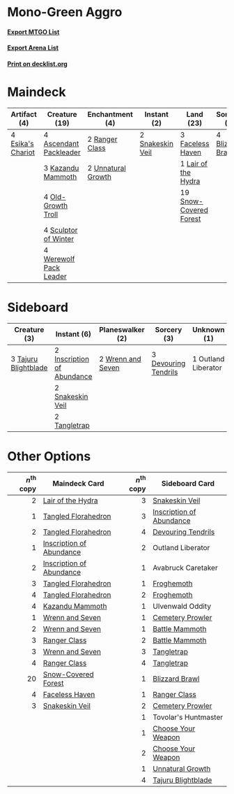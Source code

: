 # Mono-Green Aggro

#### [Export MTGO List](../collection/Mono-Green%20Aggro/Mono-Green%20Aggro.txt)
#### [Export Arena List](../collection/Mono-Green%20Aggro/Mono-Green%20Aggro_arena.txt)
#### [Print on decklist.org](http://decklist.org/?deckmain=4%09Ascendant%20Packleader%0A4%09Blizzard%20Brawl%0A4%09Esika's%20Chariot%0A3%09Faceless%20Haven%0A3%09Kazandu%20Mammoth%0A1%09Lair%20of%20the%20Hydra%0A4%09Old-Growth%20Troll%0A2%09Ranger%20Class%0A4%09Sculptor%20of%20Winter%0A2%09Snakeskin%20Veil%0A19%09Snow-Covered%20Forest%0A4%09Ulvenwald%20Oddity%0A2%09Unnatural%20Growth%0A4%09Werewolf%20Pack%20Leader&deckside=3%09Devouring%20Tendrils%0A2%09Inscription%20of%20Abundance%0A1%09Outland%20Liberator%0A2%09Snakeskin%20Veil%0A3%09Tajuru%20Blightblade%0A2%09Tangletrap%0A2%09Wrenn%20and%20Seven)
# Maindeck

|                                        Artifact (4)                                        |                                          Creature (19)                                          |                                       Enchantment (4)                                       |                                        Instant (2)                                        |                                            Land (23)                                            |                                        Sorcery (4)                                        |   Unknown (4)    |
|--------------------------------------------------------------------------------------------|-------------------------------------------------------------------------------------------------|---------------------------------------------------------------------------------------------|-------------------------------------------------------------------------------------------|-------------------------------------------------------------------------------------------------|-------------------------------------------------------------------------------------------|------------------|
|4 [Esika's Chariot](http://gatherer.wizards.com/Pages/Card/Details.aspx?multiverseid=503783)|4 [Ascendant Packleader](http://gatherer.wizards.com/Pages/Card/Details.aspx?multiverseid=541047)|2 [Ranger Class](http://gatherer.wizards.com/Pages/Card/Details.aspx?multiverseid=527489)    |2 [Snakeskin Veil](http://gatherer.wizards.com/Pages/Card/Details.aspx?multiverseid=503810)|3 [Faceless Haven](http://gatherer.wizards.com/Pages/Card/Details.aspx?multiverseid=503874)      |4 [Blizzard Brawl](http://gatherer.wizards.com/Pages/Card/Details.aspx?multiverseid=503775)|4 Ulvenwald Oddity|
|                                                                                            |3 [Kazandu Mammoth](http://gatherer.wizards.com/Pages/Card/Details.aspx?multiverseid=491835)     |2 [Unnatural Growth](http://gatherer.wizards.com/Pages/Card/Details.aspx?multiverseid=534997)|                                                                                           |1 [Lair of the Hydra](http://gatherer.wizards.com/Pages/Card/Details.aspx?multiverseid=527546)   |                                                                                           |                  |
|                                                                                            |4 [Old-Growth Troll](http://gatherer.wizards.com/Pages/Card/Details.aspx?multiverseid=503801)    |                                                                                             |                                                                                           |19 [Snow-Covered Forest](http://gatherer.wizards.com/Pages/Card/Details.aspx?multiverseid=121192)|                                                                                           |                  |
|                                                                                            |4 [Sculptor of Winter](http://gatherer.wizards.com/Pages/Card/Details.aspx?multiverseid=503809)  |                                                                                             |                                                                                           |                                                                                                 |                                                                                           |                  |
|                                                                                            |4 [Werewolf Pack Leader](http://gatherer.wizards.com/Pages/Card/Details.aspx?multiverseid=527498)|                                                                                             |                                                                                           |                                                                                                 |                                                                                           |                  |


# Sideboard

|                                         Creature (3)                                          |                                             Instant (6)                                             |                                      Planeswalker (2)                                      |                                          Sorcery (3)                                          |    Unknown (1)    |
|-----------------------------------------------------------------------------------------------|-----------------------------------------------------------------------------------------------------|--------------------------------------------------------------------------------------------|-----------------------------------------------------------------------------------------------|-------------------|
|3 [Tajuru Blightblade](http://gatherer.wizards.com/Pages/Card/Details.aspx?multiverseid=491856)|2 [Inscription of Abundance](http://gatherer.wizards.com/Pages/Card/Details.aspx?multiverseid=491832)|2 [Wrenn and Seven](http://gatherer.wizards.com/Pages/Card/Details.aspx?multiverseid=534999)|3 [Devouring Tendrils](http://gatherer.wizards.com/Pages/Card/Details.aspx?multiverseid=513603)|1 Outland Liberator|
|                                                                                               |2 [Snakeskin Veil](http://gatherer.wizards.com/Pages/Card/Details.aspx?multiverseid=503810)          |                                                                                            |                                                                                               |                   |
|                                                                                               |2 [Tangletrap](http://gatherer.wizards.com/Pages/Card/Details.aspx?multiverseid=513622)              |                                                                                            |                                                                                               |                   |


# Other Options

|*n*<sup>th</sup> copy|                                           Maindeck Card                                           |*n*<sup>th</sup> copy|                                          Sideboard Card                                           |
|--------------------:|---------------------------------------------------------------------------------------------------|--------------------:|---------------------------------------------------------------------------------------------------|
|                    2|[Lair of the Hydra](http://gatherer.wizards.com/Pages/Card/Details.aspx?multiverseid=527546)       |                    3|[Snakeskin Veil](http://gatherer.wizards.com/Pages/Card/Details.aspx?multiverseid=503810)          |
|                    1|[Tangled Florahedron](http://gatherer.wizards.com/Pages/Card/Details.aspx?multiverseid=491859)     |                    3|[Inscription of Abundance](http://gatherer.wizards.com/Pages/Card/Details.aspx?multiverseid=491832)|
|                    2|[Tangled Florahedron](http://gatherer.wizards.com/Pages/Card/Details.aspx?multiverseid=491859)     |                    4|[Devouring Tendrils](http://gatherer.wizards.com/Pages/Card/Details.aspx?multiverseid=513603)      |
|                    1|[Inscription of Abundance](http://gatherer.wizards.com/Pages/Card/Details.aspx?multiverseid=491832)|                    2|Outland Liberator                                                                                  |
|                    2|[Inscription of Abundance](http://gatherer.wizards.com/Pages/Card/Details.aspx?multiverseid=491832)|                    1|Avabruck Caretaker                                                                                 |
|                    3|[Tangled Florahedron](http://gatherer.wizards.com/Pages/Card/Details.aspx?multiverseid=491859)     |                    1|[Froghemoth](http://gatherer.wizards.com/Pages/Card/Details.aspx?multiverseid=527471)              |
|                    4|[Tangled Florahedron](http://gatherer.wizards.com/Pages/Card/Details.aspx?multiverseid=491859)     |                    2|[Froghemoth](http://gatherer.wizards.com/Pages/Card/Details.aspx?multiverseid=527471)              |
|                    4|[Kazandu Mammoth](http://gatherer.wizards.com/Pages/Card/Details.aspx?multiverseid=491835)         |                    1|Ulvenwald Oddity                                                                                   |
|                    1|[Wrenn and Seven](http://gatherer.wizards.com/Pages/Card/Details.aspx?multiverseid=534999)         |                    1|[Cemetery Prowler](http://gatherer.wizards.com/Pages/Card/Details.aspx?multiverseid=541053)        |
|                    2|[Wrenn and Seven](http://gatherer.wizards.com/Pages/Card/Details.aspx?multiverseid=534999)         |                    1|[Battle Mammoth](http://gatherer.wizards.com/Pages/Card/Details.aspx?multiverseid=503773)          |
|                    3|[Ranger Class](http://gatherer.wizards.com/Pages/Card/Details.aspx?multiverseid=527489)            |                    2|[Battle Mammoth](http://gatherer.wizards.com/Pages/Card/Details.aspx?multiverseid=503773)          |
|                    3|[Wrenn and Seven](http://gatherer.wizards.com/Pages/Card/Details.aspx?multiverseid=534999)         |                    3|[Tangletrap](http://gatherer.wizards.com/Pages/Card/Details.aspx?multiverseid=513622)              |
|                    4|[Ranger Class](http://gatherer.wizards.com/Pages/Card/Details.aspx?multiverseid=527489)            |                    4|[Tangletrap](http://gatherer.wizards.com/Pages/Card/Details.aspx?multiverseid=513622)              |
|                   20|[Snow-Covered Forest](http://gatherer.wizards.com/Pages/Card/Details.aspx?multiverseid=121192)     |                    1|[Blizzard Brawl](http://gatherer.wizards.com/Pages/Card/Details.aspx?multiverseid=503775)          |
|                    4|[Faceless Haven](http://gatherer.wizards.com/Pages/Card/Details.aspx?multiverseid=503874)          |                    1|[Ranger Class](http://gatherer.wizards.com/Pages/Card/Details.aspx?multiverseid=527489)            |
|                    3|[Snakeskin Veil](http://gatherer.wizards.com/Pages/Card/Details.aspx?multiverseid=503810)          |                    2|[Cemetery Prowler](http://gatherer.wizards.com/Pages/Card/Details.aspx?multiverseid=541053)        |
|                     |                                                                                                   |                    1|Tovolar's Huntmaster                                                                               |
|                     |                                                                                                   |                    1|[Choose Your Weapon](http://gatherer.wizards.com/Pages/Card/Details.aspx?multiverseid=527462)      |
|                     |                                                                                                   |                    2|[Choose Your Weapon](http://gatherer.wizards.com/Pages/Card/Details.aspx?multiverseid=527462)      |
|                     |                                                                                                   |                    1|[Unnatural Growth](http://gatherer.wizards.com/Pages/Card/Details.aspx?multiverseid=534997)        |
|                     |                                                                                                   |                    4|[Tajuru Blightblade](http://gatherer.wizards.com/Pages/Card/Details.aspx?multiverseid=491856)      |


